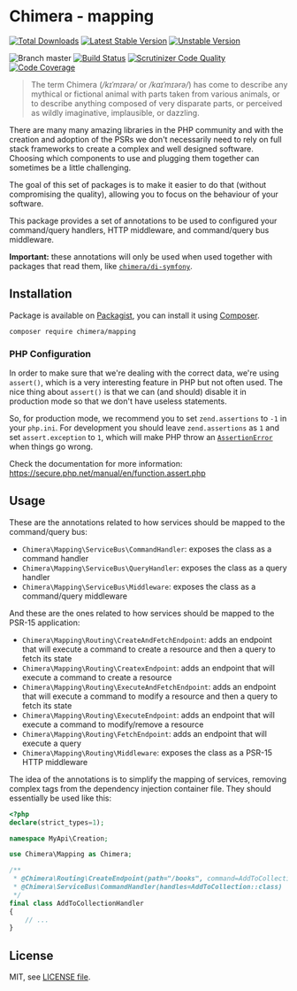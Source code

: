 # Chimera - mapping

[![Total Downloads](https://img.shields.io/packagist/dt/chimera/mapping.svg?style=flat-square)](https://packagist.org/packages/chimera/mapping)
[![Latest Stable Version](https://img.shields.io/packagist/v/chimera/mapping.svg?style=flat-square)](https://packagist.org/packages/chimera/mapping)
[![Unstable Version](https://img.shields.io/packagist/vpre/chimera/mapping.svg?style=flat-square)](https://packagist.org/packages/chimera/mapping)

![Branch master](https://img.shields.io/badge/branch-master-brightgreen.svg?style=flat-square)
[![Build Status](https://img.shields.io/travis/chimeraphp/mapping/master.svg?style=flat-square)](http://travis-ci.org/#!/chimeraphp/mapping)
[![Scrutinizer Code Quality](https://img.shields.io/scrutinizer/g/chimeraphp/mapping/master.svg?style=flat-square)](https://scrutinizer-ci.com/g/chimeraphp/mapping/?branch=master)
[![Code Coverage](https://img.shields.io/scrutinizer/coverage/g/chimeraphp/mapping/master.svg?style=flat-square)](https://scrutinizer-ci.com/g/chimeraphp/mapping/?branch=master)

> The term Chimera (_/kɪˈmɪərə/_ or _/kaɪˈmɪərə/_) has come to describe any
mythical or fictional animal with parts taken from various animals, or to
describe anything composed of very disparate parts, or perceived as wildly
imaginative, implausible, or dazzling.

There are many many amazing libraries in the PHP community and with the creation
and adoption of the PSRs we don't necessarily need to rely on full stack
frameworks to create a complex and well designed software. Choosing which
components to use and plugging them together can sometimes be a little
challenging.

The goal of this set of packages is to make it easier to do that (without
compromising the quality), allowing you to focus on the behaviour of your
software.

This package provides a set of annotations to be used to configured your
command/query handlers, HTTP middleware, and command/query bus middleware.

**Important:** these annotations will only be used when used together with
packages that read them, like [`chimera/di-symfony`](https://github.com/chimeraphp/di-symfony).

## Installation

Package is available on [Packagist](http://packagist.org/packages/chimera/mapping),
you can install it using [Composer](http://getcomposer.org).

```shell
composer require chimera/mapping
```

### PHP Configuration

In order to make sure that we're dealing with the correct data, we're using `assert()`,
which is a very interesting feature in PHP but not often used. The nice thing
about `assert()` is that we can (and should) disable it in production mode so
that we don't have useless statements.

So, for production mode, we recommend you to set `zend.assertions` to `-1` in your `php.ini`.
For development you should leave `zend.assertions` as `1` and set `assert.exception` to `1`, which
will make PHP throw an [`AssertionError`](https://secure.php.net/manual/en/class.assertionerror.php)
when things go wrong.

Check the documentation for more information: https://secure.php.net/manual/en/function.assert.php

## Usage

These are the annotations related to how services should be mapped to the
command/query bus:

* `Chimera\Mapping\ServiceBus\CommandHandler`: exposes the class as
a command handler
* `Chimera\Mapping\ServiceBus\QueryHandler`: exposes the class as
a query handler
* `Chimera\Mapping\ServiceBus\Middleware`: exposes the class as
a command/query middleware

And these are the ones related to how services should be mapped to the
PSR-15 application:

* `Chimera\Mapping\Routing\CreateAndFetchEndpoint`: adds an endpoint
that will execute a command to create a resource and then a query to fetch
its state
* `Chimera\Mapping\Routing\CreatexEndpoint`: adds an endpoint
that will execute a command to create a resource
* `Chimera\Mapping\Routing\ExecuteAndFetchEndpoint`: adds an endpoint
that will execute a command to modify a resource and then a query to fetch
its state
* `Chimera\Mapping\Routing\ExecuteEndpoint`: adds an endpoint
that will execute a command to modify/remove a resource
* `Chimera\Mapping\Routing\FetchEndpoint`: adds an endpoint
that will execute a query
* `Chimera\Mapping\Routing\Middleware`: exposes the class as
a PSR-15 HTTP middleware

The idea of the annotations is to simplify the mapping of services, removing
complex tags from the dependency injection container file. They should essentially
be used like this:

```php
<?php
declare(strict_types=1);

namespace MyApi\Creation;

use Chimera\Mapping as Chimera;

/**
 * @Chimera\Routing\CreateEndpoint(path="/books", command=AddToCollection::class, name="book.create", redirectTo="book.fetch_one")
 * @Chimera\ServiceBus\CommandHandler(handles=AddToCollection::class)
 */
final class AddToCollectionHandler
{
    // ...
}
```

## License

MIT, see [LICENSE file](https://github.com/chimeraphp/mapping/blob/master/LICENSE).
